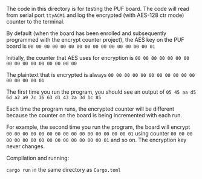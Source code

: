 The code in this directory is for testing the PUF board. The code will read from serial port `ttyACM1` and log the encrypted (with AES-128 ctr mode) counter to the terminal. 

By default (when the board has been enrolled and subsequently programmed with the encrypt counter project), the AES key on the PUF board is `00 00 00 00 00 00 00 00 00 00 00 00 00 00 00 01`

Initially, the counter that AES uses for encryption is `00 00 00 00 00 00 00 00 00 00 00 00 00 00 00 00`

 The plaintext that is encrypted is always `00 00 00 00 00 00 00 00 00 00 00 00 00 00 00 01`

The first time you run the program, you should see an output of `05 45 aa d5 6d a2 a9 7c 36 63 d1 43 2a 3d 1c 85`

Each time the program runs, the encrypted counter will be different because the counter on the board is being incremented with each run. 

For example, the second time you run the program, the board will encrypt `00 00 00 00 00 00 00 00 00 00 00 00 00 00 00 01` using counter `00 00 00 00 00 00 00 00 00 00 00 00 00 00 00 01` and so on. The encryption key never changes.

Compilation and running:

`cargo run` in the same directory as `Cargo.toml`
